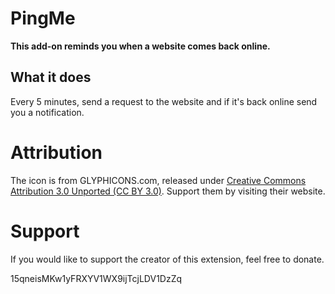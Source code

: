 # PingMe

**This add-on reminds you when a website comes back online.**

## What it does

Every 5 minutes, send a request to the website and if it's back online
send you a notification.

# Attribution

The icon is from GLYPHICONS.com, released under [Creative Commons Attribution 3.0 Unported (CC BY 3.0)](http://creativecommons.org/licenses/by/3.0/).
Support them by visiting their website.

# Support

If you would like to support the creator of this extension, feel free to 
donate.

15qneisMKw1yFRXYV1WX9ijTcjLDV1DzZq
